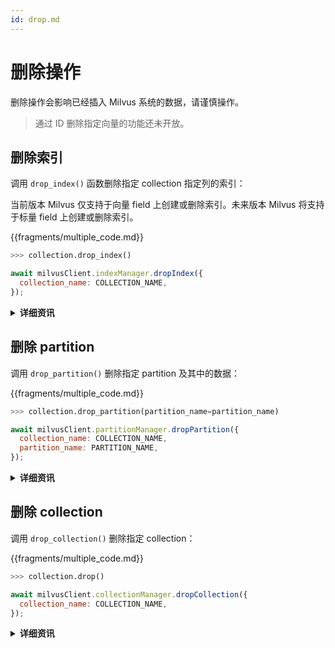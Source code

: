 ```yaml
---
id: drop.md
---
```


# 删除操作

删除操作会影响已经插入 Milvus 系统的数据，请谨慎操作。

> 通过 ID 删除指定向量的功能还未开放。

## 删除索引

调用 `drop_index()` 函数删除指定 collection 指定列的索引：

<div class="alert note">
  当前版本 Milvus 仅支持于向量 field 上创建或删除索引。未来版本 Milvus 将支持于标量 field 上创建或删除索引。
</div>

{{fragments/multiple_code.md}}

```python
>>> collection.drop_index()
```

```javascript
await milvusClient.indexManager.dropIndex({
  collection_name: COLLECTION_NAME,
});
```

<details>
  <summary><b>详细资讯</b></summary>
<table class="params">
	<thead>
	<tr>
		<th>参数</td>
		<th>说明</th>
		<th>备注</th>
	</tr>
	</thead>
	<tbody>
	<tr>
		<td><code>collection_name**</code></td>
		<td>要删除索引的 collection 名称</td>
		<td>必填项</td>
	</tr>
	</tbody>
</table>
</details>

## 删除 partition

调用 `drop_partition()` 删除指定 partition 及其中的数据：

{{fragments/multiple_code.md}}

```python
>>> collection.drop_partition(partition_name=partition_name)
```

```javascript
await milvusClient.partitionManager.dropPartition({
  collection_name: COLLECTION_NAME,
  partition_name: PARTITION_NAME,
});
```

<details>
  <summary><b>详细资讯</b></summary>
<table class="params">
	<thead>
	<tr>
		<th>参数</td>
		<th>说明</th>
		<th>备注</th>
	</tr>
	</thead>
	<tbody>
	<tr>
		<td>partition_name</td>
		<td>要删除的 partition 名称</td>
		<td>必填项</td>
	</tr>
	<tr>
		<td>collection_name**</td>
		<td>要删除的 partition 所属 collection 名称</td>
		<td>必填项</td>
	</tr>
	</tbody>
</table>
</details>

## 删除 collection

调用 `drop_collection()` 删除指定 collection：

{{fragments/multiple_code.md}}

```python
>>> collection.drop()
```

```javascript
await milvusClient.collectionManager.dropCollection({
  collection_name: COLLECTION_NAME,
});
```

<details>
  <summary><b>详细资讯</b></summary>
<table class="params">
	<thead>
	<tr>
		<th>参数</td>
		<th>说明</th>
		<th>备注</th>
	</tr>
	</thead>
	<tbody>
	<tr>
		<td>collection_name**</td>
		<td>要删除的 collection 名称</td>
		<td>必填项</td>
	</tr>
	</tbody>
</table>
</details>
